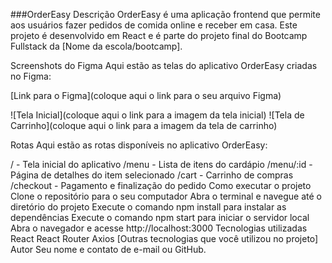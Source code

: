 ###OrderEasy
Descrição
OrderEasy é uma aplicação frontend que permite aos usuários fazer pedidos de comida online e receber em casa. Este projeto é desenvolvido em React e é parte do projeto final do Bootcamp Fullstack da [Nome da escola/bootcamp].

Screenshots do Figma
Aqui estão as telas do aplicativo OrderEasy criadas no Figma:

[Link para o Figma](coloque aqui o link para o seu arquivo Figma)

![Tela Inicial](coloque aqui o link para a imagem da tela inicial)
![Tela de Carrinho](coloque aqui o link para a imagem da tela de carrinho)

Rotas
Aqui estão as rotas disponíveis no aplicativo OrderEasy:

/ - Tela inicial do aplicativo
/menu - Lista de itens do cardápio
/menu/:id - Página de detalhes do item selecionado
/cart - Carrinho de compras
/checkout - Pagamento e finalização do pedido
Como executar o projeto
Clone o repositório para o seu computador
Abra o terminal e navegue até o diretório do projeto
Execute o comando npm install para instalar as dependências
Execute o comando npm start para iniciar o servidor local
Abra o navegador e acesse http://localhost:3000
Tecnologias utilizadas
React
React Router
Axios
[Outras tecnologias que você utilizou no projeto]
Autor
Seu nome e contato de e-mail ou GitHub.
